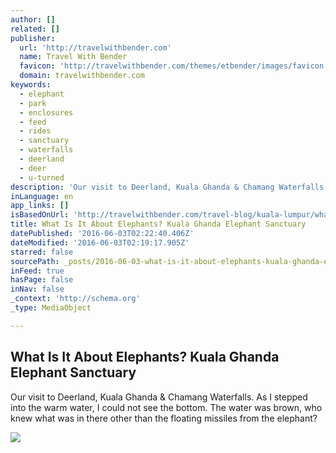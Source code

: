 ```yaml
---
author: []
related: []
publisher:
  url: 'http://travelwithbender.com'
  name: Travel With Bender
  favicon: 'http://travelwithbender.com/themes/etbender/images/favicon.png'
  domain: travelwithbender.com
keywords:
  - elephant
  - park
  - enclosures
  - feed
  - rides
  - sanctuary
  - waterfalls
  - deerland
  - deer
  - u-turned
description: 'Our visit to Deerland, Kuala Ghanda & Chamang Waterfalls. As I stepped into the warm water, I could not see the bottom. The water was brown, who knew what was in there other than the floating missiles from the elephant?'
inLanguage: en
app_links: []
isBasedOnUrl: 'http://travelwithbender.com/travel-blog/kuala-lumpur/what-is-it-about-elephants/'
title: What Is It About Elephants? Kuala Ghanda Elephant Sanctuary
datePublished: '2016-06-03T02:22:40.406Z'
dateModified: '2016-06-03T02:19:17.905Z'
starred: false
sourcePath: _posts/2016-06-03-what-is-it-about-elephants-kuala-ghanda-elephant-sanctuary.md
inFeed: true
hasPage: false
inNav: false
_context: 'http://schema.org'
_type: MediaObject

---
```

<article style=""><h1>What Is It About Elephants? Kuala Ghanda Elephant Sanctuary</h1><p>Our visit to Deerland, Kuala Ghanda &amp; Chamang Waterfalls. As I stepped into the warm water, I could not see the bottom. The water was brown, who knew what was in there other than the floating missiles from the elephant?</p><img src="http://travelwithbender.com/files/6713/4295/9878/IMAG0007.jpg" /></article>
